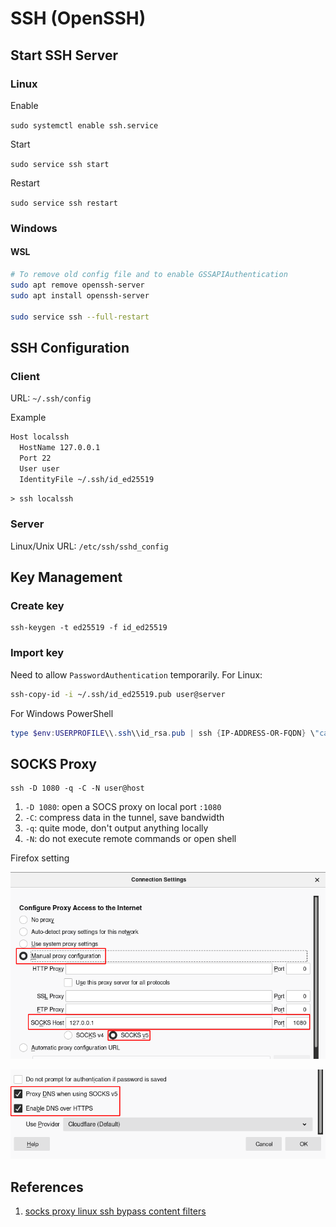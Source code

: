 # SSH (OpenSSH)

## Start SSH Server

### Linux

Enable

`sudo systemctl enable ssh.service`

Start

`sudo service ssh start`

Restart

`sudo service ssh restart`

### Windows

#### WSL

```bash
# To remove old config file and to enable GSSAPIAuthentication
sudo apt remove openssh-server
sudo apt install openssh-server

sudo service ssh --full-restart
```

## SSH Configuration

### Client

URL: `~/.ssh/config`

Example

```bash
Host localssh
  HostName 127.0.0.1
  Port 22
  User user
  IdentityFile ~/.ssh/id_ed25519
```

`> ssh localssh`

### Server

Linux/Unix URL: `/etc/ssh/sshd_config`

## Key Management

### Create key

```
ssh-keygen -t ed25519 -f id_ed25519
```

### Import key

Need to allow `PasswordAuthentication` temporarily. For Linux:

```bash
ssh-copy-id -i ~/.ssh/id_ed25519.pub user@server
```

For Windows PowerShell

```powershell
type $env:USERPROFILE\\.ssh\\id_rsa.pub | ssh {IP-ADDRESS-OR-FQDN} \"cat >> .ssh/authorized_keys"
```

## SOCKS Proxy

```
ssh -D 1080 -q -C -N user@host
```

1. `-D 1080`: open a SOCS proxy on local port `:1080`
2. `-C`: compress data in the tunnel, save bandwidth
3. `-q`: quite mode, don't output anything locally
4. `-N`: do not execute remote commands or open shell

Firefox setting

![](../.gitbook/assets/image.png)

![](<../.gitbook/assets/image (1).png>)

## References

1. [socks proxy linux ssh bypass content filters](https://ma.ttias.be/socks-proxy-linux-ssh-bypass-content-filters/)

